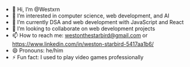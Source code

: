 - 👋 Hi, I’m @Westxrn
- 👀 I’m interested in computer science, web development, and AI
- 🌱 I’m currently DSA and web development with JavaScript and React
- 💞️ I’m looking to collaborate on web development projects
- 📫 How to reach me: westonthestarbird@gmail.com or https://www.linkedin.com/in/weston-starbird-5417aa1b6/
- 😄 Pronouns: he/him
- ⚡ Fun fact: I used to play video games professionally

<!---
Westxrn/Westxrn is a ✨ special ✨ repository because its `README.md` (this file) appears on your GitHub profile.
You can click the Preview link to take a look at your changes.
--->
